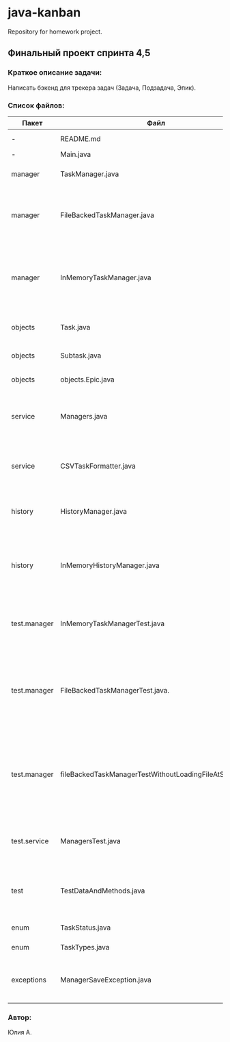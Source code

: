 
# java-kanban
Repository for homework project.

## Финальный проект спринта 4,5

### Краткое описание задачи:
Написать бэкенд для трекера задач (Задача, Подзадача, Эпик).

### Список файлов:

| Пакет        |Файл | Описание                                                                                         |
|--------------|--|--------------------------------------------------------------------------------------------------|
| -            |README.md  | описание проекта                                                                                 |
| -            |Main.java | -                                                                                                || enums        |TaskStatus.java | Список возможных статусов задач                                              |
| manager      |TaskManager.java | Интерфейс менеджеров задач                                                                       |
| manager      |FileBackedTaskManager.java | реализация TaskManager для менеджера, хранящего задачи в файле                                   |
| manager      |InMemoryTaskManager.java | реализация TaskManager для менеджера, хранящего задачи в оперативной памяти                      |
| objects      | Task.java | Класс задач с типом "Задача"                                                                     |
| objects      |Subtask.java  | Класс задач с типом "Подзадач"                                                                   |
| objects      |objects.Epic.java | Класс задач с типом "Эпик"                                                                       |
| service      |Managers.java  | утилитарный класс для создания менеджеров задач и истории                                        |
| service      |CSVTaskFormatter.java | класс хранит методы для обработки csv файла с задачами                                           |
| history      |HistoryManager.java | Интерфейс менеджеров истории просмотров задач                                                    |
| history      |InMemoryHistoryManager.java | Реализация HistoryManager - хранение истории просмотров в оперативной памяти                     |
| test.manager |InMemoryTaskManagerTest.java | Данные и тесты для проверки работы менеджера задач                                               |
| test.manager |FileBackedTaskManagerTest.java. | Данные и тесты для проверки работы c файлами менеджера задач (если файл заранее сгенерирован)    |
| test.manager |fileBackedTaskManagerTestWithoutLoadingFileAtStart.java. | Данные и тесты для проверки работы c файлами менеджера задач (если файл заранее НЕ сгенерирован) |
| test.service |ManagersTest.java | Данные и тесты для проверки менеджера истории                                                    |
| test         |TestDataAndMethods.java | Данные и тесты для проверки проекта (для запуска вручную)                                        |
| enum         |TaskStatus.java | список статусов задач                                                                            |
| enum         |TaskTypes.java | список типов задач                                                                               |
| exceptions   |ManagerSaveException.java | исключение, генерируемое при обработке файловым менеджером                                       |

### Автор:
Юлия А.